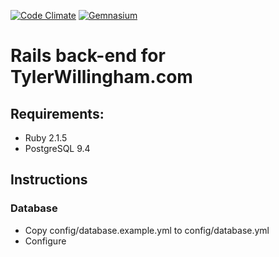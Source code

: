 [![Code Climate](https://img.shields.io/codeclimate/github/kabisaict/flow.svg)](https://codeclimate.com/github/tylerwillingham/mysite) [![Gemnasium](https://img.shields.io/gemnasium/mathiasbynens/he.svg)](https://gemnasium.com/tylerwillingham/mysite)

# Rails back-end for TylerWillingham.com

## Requirements:  
- Ruby 2.1.5
- PostgreSQL 9.4

## Instructions

### Database  
- Copy config/database.example.yml to config/database.yml
- Configure
